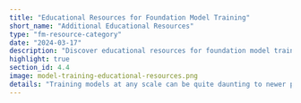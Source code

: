 ```yaml
---
title: "Educational Resources for Foundation Model Training"
short_name: "Additional Educational Resources"
type: "fm-resource-category"
date: "2024-03-17"
description: "Discover educational resources for foundation model training. Access materials to learn about the considerations and best practices for successfully training or fine-tuning foundation models."
highlight: true
section_id: 4.4
image: model-training-educational-resources.png
details: "Training models at any scale can be quite daunting to newer practitioners. The following educational resources may be useful in learning about the considerations required for successfully and effectively training or fine-tuning foundation models."
---
```

